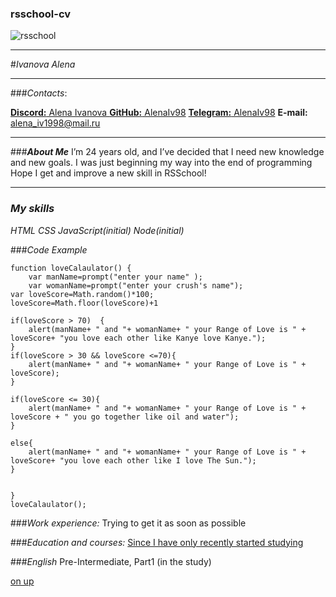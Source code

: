 ### rsschool-cv
![rsschool](https://cdn-images-1.medium.com/max/184/1*XDT28RdKPk9ltp5_xeGvug@2x.jpeg)

<a id ="top"></a>
___
#_Ivanova Alena_
___
###_Contacts_:

[__Discord:__ Alena Ivanova ](https://discord.com/channels/@me/948961355728289855)
[__GitHub:__ AlenaIv98](https://github.com/AlenaV98) 
[ __Telegram:__ AlenaIv98](https://t.me/AlenaIv98)
__E-mail:__ alena_iv1998@mail.ru
___
###___About Me___
I’m 24 years old, and I’ve decided that I need new knowledge and new goals.
I was just beginning my way into the end of programming
Hope I get and improve a new skill in  RSSchool!
___
### ___My skills___
 _HTML_
 _CSS_
 _JavaScript(initial)_
 _Node(initial)_

###_Code Example_
```
function loveCalaulator() {
    var manName=prompt("enter your name" );
    var womanName=prompt("enter your crush's name");
var loveScore=Math.random()*100;
loveScore=Math.floor(loveScore)+1

if(loveScore > 70)  {
    alert(manName+ " and "+ womanName+ " your Range of Love is " + loveScore+ "you love each other like Kanye love Kanye.");
}
if(loveScore > 30 && loveScore <=70){
    alert(manName+ " and "+ womanName+ " your Range of Love is " + loveScore);   
}

if(loveScore <= 30){
    alert(manName+ " and "+ womanName+ " your Range of Love is " + loveScore + " you go together like oil and water");   
}

else{
    alert(manName+ " and "+ womanName+ " your Range of Love is " + loveScore+ "you love each other like I love The Sun.");
}


}
loveCalaulator();
```
###_Work experience:_
Trying to get it as soon as possible

###_Education and courses:_
[Since I have only recently started studying](https://www.udemy.com/course/the-complete-web-development-bootcamp/learn/lecture/18125181#questions)

###_English_
Pre-Intermediate, Part1 (in the study)

[on up](#top)